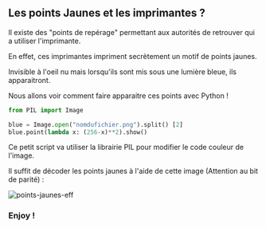 <h2>Les points Jaunes et les imprimantes ?</h2>

<p> 
Il existe des "points de repérage" permettant aux autorités de retrouver qui a utiliser l'imprimante. 

En effet, ces imprimantes impriment secrètement un motif de points jaunes. 

Invisible à l'oeil nu mais lorsqu'ils sont mis sous une lumière bleue, ils apparaitront. 

Nous allons voir comment faire apparaitre ces points avec Python ! 
</p>

```python
from PIL import Image

blue = Image.open("nomdufichier.png").split() [2]
blue.point(lambda x: (256-x)**2).show()
```

<p>
Ce petit script va utiliser la librairie PIL pour modifier le code couleur de l'image. 

Il suffit de décoder les points jaunes à l'aide de cette image (Attention au bit de parité) : 
</p> 

![points-jaunes-eff](https://user-images.githubusercontent.com/96829109/188459034-8d4a162b-b35b-4453-8309-7b0cce9408fd.jpg)

<h3> Enjoy ! 

